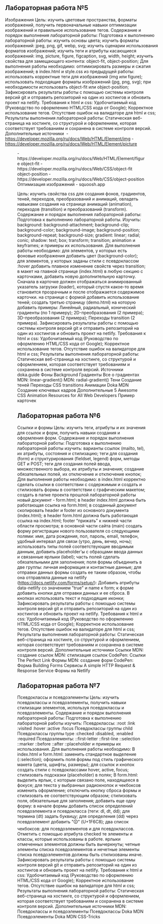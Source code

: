 ## Лабораторная работа №5
Изображения
Цель: изучить цветовые пространства, форматы изображений, получить первоначальные навыки оптимизации изображений и правильное использование тегов.
Содержание и порядок выполнения лабораторной работы:
Подготовка к выполнению лабораторной работы:
изучить основы цвета;
изучить форматы изображений:
jpeg,
png,
gif,
webp,
svg;
изучить сценарии использования форматов изображений;
изучить теги и атрибуты касающиеся изображений:
img,
picture,
figure,
figcaption,
svg,
width,
height;
изучить свойства для замещающего контента:
object-fit,
object-position;
Для выполнения работы необходимо:
оптимизировать размеры и сжатия изображений;
в index.html и style.css из предыдущей работы:
использовать корректные теги для изображений (img или figure);
использовать подходящие форматы изображений (jpg, png, svg);
при необходимости использовать object-fit или object-position;
Зафиксировать результаты работы с помощью системы контроля версий git и отправить репозиторий на один из хостингов и обновить проект на netlify.
Требования к html и css:
Удобочитаемый код (Руководство по оформлению HTML/CSS кода от Google);
Корректное использование тегов.
Отсутствие ошибок на валидаторе для html и css;
Результаты выполнения лабораторной работы:
Статическая веб-страница на хостинге, со структурой и оформлением, которая соответствует требованиям и сохранена в системе контроля версий.
Дополнительные источники
<img> - https://developer.mozilla.org/ru/docs/Web/HTML/Element/img
<picture> - https://developer.mozilla.org/ru/docs/Web/HTML/Element/picture
<figure> - https://developer.mozilla.org/ru/docs/Web/HTML/Element/figure
object-fit - https://developer.mozilla.org/ru/docs/Web/CSS/object-fit
object-position - https://developer.mozilla.org/ru/docs/Web/CSS/object-position
Оптимизация изображений - squoosh.app

Цель: изучить свойства css для создания фонов, градиентов, теней, переходов, преобразований и анимаций, овладеть навыками создания на странице анимаций (animation), переходов (transition) и преобразований (transform).
Содержание и порядок выполнения лабораторной работы:
Подготовка к выполнению лабораторной работы. Изучить:
background:
background-attachment;
background-clip;
background-color;
background-image;
background-position;
background-repeat;
background-size;
gradient:
linear;
radial;
conic;
shadow:
text;
box;
transform;
transition;
animation и keyframes;
и примеры их использования.
Для выполнения работы необходимо:
для элементов, у которых есть фоновые изображения добавить цвет (background-color);
для элементов, у которых заданы стили с псевдоклассом :hover добавить плавное изменение свойств через transition;
в макет на главной странице (index.html) в любую секцию с карточками, добавить новую дополнительную карточку. Сначала в карточке должен отображаться анимированный указатель загрузки (loader), который спустя какое-то время становится прозрачным и после отображается содержимое карточки.
на странице с формой добавить использование теней;
создать третью страницу (demo.html) на которую добавить примеры:
Линейный, радиальный, конический градиенты (по 1 примеру);
2D-преобразования (2 примера);
3D-преобразования (2 примера);
Переходы transition (2 примера).
Зафиксировать результаты работы с помощью системы контроля версий git и отправить репозиторий на один из хостингов и обновить проект на netlify.
Требования к html и css:
Удобочитаемый код (Руководство по оформлению HTML/CSS кода от Google);
Корректное использование тегов.
Отсутствие ошибок на валидаторе для html и css;
Результаты выполнения лабораторной работы:
Статическая веб-страница на хостинге, со структурой и оформлением, которая соответствует требованиям и сохранена в системе контроля версий.
Источники
doka.guide
Фоны
Background
Градиенты
Все о градиентах
MDN: linear-gradient()
MDN: radial-gradient()
Тени
Создание теней
Переходы
CSS transitions
Анимации
Doka
MDN
Создание ключевых кадров
Дополнительные
5 Awesome CSS Animation Resources for All Web Developers
Пример карточек

## Лабораторная работа №6
Ссылки и формы
Цель: изучить теги, атрибуты и их значения для ссылок и форм, получить навыки создания и оформления форм.
Содержание и порядок выполнения лабораторной работы:
Подготовка к выполнению лабораторной работы изучить:
варианты ссылок (mailto, tel), их атрибуты, состояния и стилизацию;
теги для создания (form) и структурирования (fieldset, legend) форм, методы GET и POST;
теги для создания полей ввода, множественного выбора, их атрибуты и значения;
создание обязательных полей, их отключение и отключение кнопок;
Для выполнения работы необходимо:
в index.html корректно сделать ссылки в соответствии с содержимым и создать и стилизовать формы в соответствии с графическим макетом;
создать в папке проекта прошлой лабораторной работы новый документ - form.html;
в header index.html должна быть работающая ссылка на form.html;
в созданный документ скопировать header и footer из основного документа (index.html);
в header form.html должна быть работающая ссылка на index.html;
footer “прижать” к нижней части области просмотра;
в основной части сайта (main) создать форму регистрации нового пользователя со следующими полями:
имя,
дата рождения,
пол,
пароль,
email,
телефон,
удобный интервал для связи (утро, день, вечер, ночь);
использовать типы полей соответствующие вводимым данным, добавить placeholder'ы с образцами ввода данных и связанные ярлыки (label);
часть полей сделать обязательными для заполнения;
поля формы объединить в две группы: личная информация и контактные данные;
для отправки данных формы создать ее таким образом, чтобы она отправляла данные на netlify (https://docs.netlify.com/forms/setup/):
Добавить атрибуты data-netlify со значением "true" и name к form;
к форме добавить кнопки для отправки данных и ее сброса. В кнопках использовать текст и подходящие иконки;
Зафиксировать результаты работы с помощью системы контроля версий git и отправить репозиторий на один из хостингов и обновить проект на netlify.
Требования к html и css:
Удобочитаемый код (Руководство по оформлению HTML/CSS кода от Google);
Корректное использование тегов.
Отсутствие ошибок на валидаторе для html и css;
Результаты выполнения лабораторной работы:
Статическая веб-страница на хостинге, со структурой и оформлением, которая соответствует требованиям и сохранена в системе контроля версий.
Дополнительные источники
Ссылки
MDN: создание ссылок
MDN: стилизация ссылок
CodePen: Ссылки
The Perfect Link
Формы
MDN: создание форм
CodePen: Форма
Building Forms
Сервисы
A simple HTTP Request & Response Service
Формы на Netlify

## Лабораторная работа №7
Псевдоклассы и псевдоэлементы
Цель: изучить псевдоклассы и псевдоэлементы, получить навыки стилизации элементов, используя псевдоклассы и псевдоэлементы.
Содержание и порядок выполнения лабораторной работы:
Подготовка к выполнению лабораторной работы изучить:
Псевдоклассы:
:root
:link
:visited
:hover
:active
:focus
Псевдоклассы группы child
Псевдоклассы группы type
:checked
:disabled, :enabled
:required
Псевдоэлементы:
::first-letter
::first-line
::selection
::marker
::before
::after
::placeholder
и примеры их использования.
Для выполнения работы необходимо:
В index.html и form.html:
заменить стандартное выделение (::selection);
оформить поля формы под стиль графического макета (цвета, шрифты, размеры);
для ссылок и кнопок создать стили с псевдоклассами hover, active, focus;
стилизовать подсказки (placeholder) в полях;
В form.html:
выделить ярлык, с которым связано поле, находящееся в фокусе;
для текста у выбранных радиокнопок и чекбоксов изменить оформление;
отключить кнопку сброса формы и стилизовать ее соответствующим образом;
стилизовать поля, обязательные для заполнения;
добавить еще одну форму:
в начале формы добавить список определений псевдоэлемента и псевдокласса (теги: dl, dt, dd);
для термина (dt) задать буквицу;
для определения (dd) через псевдоэлемент добавить "🛈" (U+1F6C8);
два список чекбоксов: для псевдоэлементов и для псевдоклассов. Отметить с помощью атрибута checked те элементы и классы, которые использованы в работе.
ярлыки отмеченных элементов должны быть вычеркнуты;
четные элементы списка псевдоэлементов и нечетные элементы списка псевдоэлементов должны быть стилизованы иначе.
Зафиксировать результаты работы с помощью системы контроля версий git и отправить репозиторий на один из хостингов и обновить проект на netlify.
Требования к html и css:
Удобочитаемый код (Руководство по оформлению HTML/CSS кода от Google);
Корректное использование тегов.
Отсутствие ошибок на валидаторе для html и css;
Результаты выполнения лабораторной работы:
Статическая веб-страница на хостинге, со структурой и оформлением, которая соответствует требованиям и сохранена в системе контроля версий.
Дополнительные источники
MDN: Псевдоклассы и псевдоэлементы
Псевдоклассы
Doka
MDN
Псевдоэлементы
Doka
MDN
CSS-Tricks